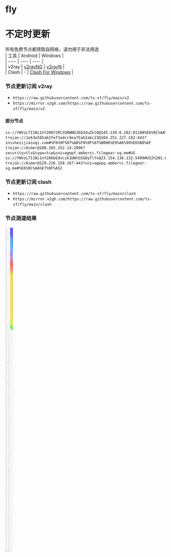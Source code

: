 # fly
# 不定时更新
所有免费节点都爬取自网络，请勿用于非法用途  
|  工具  | Android  | Windows  |  
|  ----  | ----   | ----  |  
| v2ray  | [v2rayNG](https://github.com/2dust/v2rayNG/releases) | [v2rayN](https://github.com/2dust/v2rayN/releases) |  
| Clash  | - | [Clash For Windows](https://github.com/2dust/clashN/releases) | 
  
### 节点更新订阅  v2ray
- `https://raw.githubusercontent.com/ts-sf/fly/main/v2`  
- `https://mirror.v2gh.com/https://raw.githubusercontent.com/ts-sf/fly/main/v2`  

#### 部分节点  
``` 
ss://YWVzLTI1Ni1nY206Y2RCSURWNDJEQ3duZklO@145.239.6.202:8118#%E6%9C%AA%E7%9F%A5%201.9MB%2Fs
trojan://1e63e585ab2fef3adcc9ea75a62abc23@104.251.227.182:443?sni=hezijiasuqi.com#%F0%9F%87%AD%F0%9F%87%B0HK%E9%A6%99%E6%B8%AF
trojan://Aimer@108.165.152.14:2096?security=tls&type=tcp&sni=agept.ambercc.filegear-sg.me#US
ss://YWVzLTI1Ni1nY206bEdxczk1UWtGSG8yTlY=@23.154.136.132:5499#US2%201.6MB%2Fs
trojan://Aimer@129.226.150.167:443?sni=agepq.ambercc.filegear-sg.me#%E6%9C%AA%E7%9F%A52
```
### 节点更新订阅  clash
- `https://raw.githubusercontent.com/ts-sf/fly/main/clash`  
- `https://mirror.v2gh.com/https://raw.githubusercontent.com/ts-sf/fly/main/clash`  

### 节点测速结果
![image](traffic.png)
